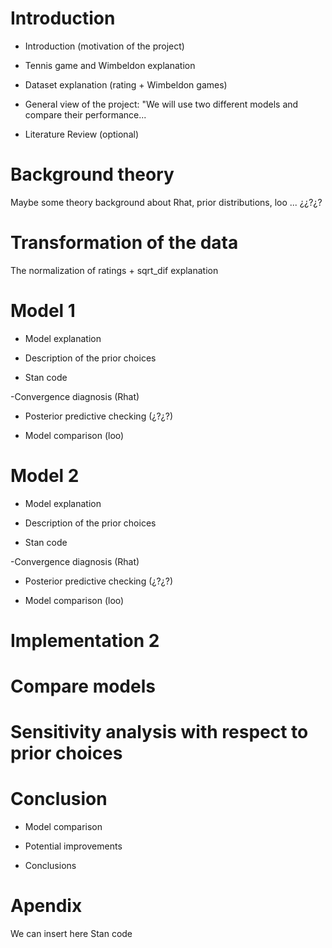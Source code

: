 # Introduction 

- Introduction (motivation of the project)

- Tennis game and Wimbeldon explanation

- Dataset explanation (rating + Wimbeldon games)

- General view of the project:  "We will use two different models and compare their performance...

- Literature Review (optional)

# Background theory

Maybe some theory background about Rhat, prior distributions, loo ... ¿¿?¿?


# Transformation of the data

The normalization of ratings + sqrt_dif explanation 


# Model 1

- Model explanation

- Description of the prior choices

- Stan code

-Convergence diagnosis (Rhat)

- Posterior predictive checking (¿?¿?)

- Model comparison (loo)


# Model 2 

- Model explanation

- Description of the prior choices

- Stan code

-Convergence diagnosis (Rhat)

- Posterior predictive checking (¿?¿?)

- Model comparison (loo)

# Implementation 2

# Compare models

# Sensitivity analysis with respect to prior choices

# Conclusion

- Model comparison

- Potential improvements

- Conclusions




# Apendix

We can insert here Stan code
